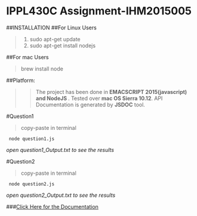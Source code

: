 # IPPL430C Assignment-IHM2015005

##INSTALLATION
##For Linux Users
>1. sudo apt-get update
> 2. sudo apt-get install nodejs

##For mac Users
> brew install node

##Platform:
>>The project has been done in <b> EMACSCRIPT 2015(javascript) and NodeJS </b>.
Tested over <b>mac OS Sierra 10.12</b>.
API Documentation is generated by <b>JSDOC</b> tool.

#Question1
> copy-paste in terminal
<pre><code> node question1.js
</code></pre>
_open *question1_Output.txt* to see the results_

#Question2
> copy-paste in terminal
<pre><code> node question2.js
</code></pre>
_open *question2_Output.txt* to see the results_

###[Click Here for the Documentation](https://github.com/PPL-IIITA/ppl-assignment-littlewonder/blob/master/Documentation/index.html)
